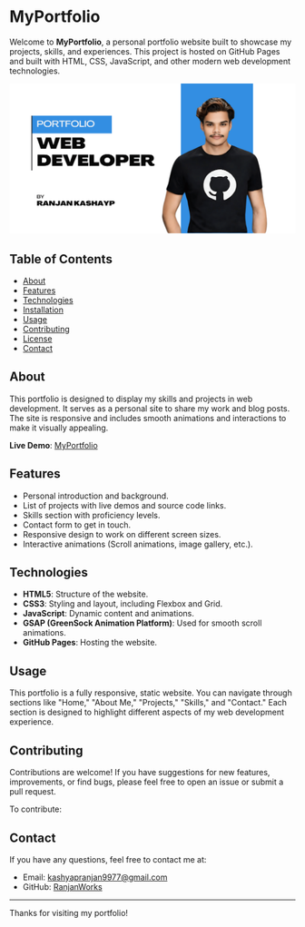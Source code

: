 # MyPortfolio

Welcome to **MyPortfolio**, a personal portfolio website built to showcase my projects, skills, and experiences. This project is hosted on GitHub Pages and built with HTML, CSS, JavaScript, and other modern web development technologies.

![Portfolio Screenshot](https://github.com/RanjanWorks/MyPortFolio/blob/main/assets/previewlow.png?raw=true)

## Table of Contents
- [About](#about)
- [Features](#features)
- [Technologies](#technologies)
- [Installation](#installation)
- [Usage](#usage)
- [Contributing](#contributing)
- [License](#license)
- [Contact](#contact)

## About

This portfolio is designed to display my skills and projects in web development. It serves as a personal site to share my work and blog posts. The site is responsive and includes smooth animations and interactions to make it visually appealing.

**Live Demo**: [MyPortfolio](https://ranjanworks.github.io/MyPortFolio)

## Features
- Personal introduction and background.
- List of projects with live demos and source code links.
- Skills section with proficiency levels.
- Contact form to get in touch.
- Responsive design to work on different screen sizes.
- Interactive animations (Scroll animations, image gallery, etc.).

## Technologies
- **HTML5**: Structure of the website.
- **CSS3**: Styling and layout, including Flexbox and Grid.
- **JavaScript**: Dynamic content and animations.
- **GSAP (GreenSock Animation Platform)**: Used for smooth scroll animations.
- **GitHub Pages**: Hosting the website.

## Usage

This portfolio is a fully responsive, static website. You can navigate through sections like "Home," "About Me," "Projects," "Skills," and "Contact." Each section is designed to highlight different aspects of my web development experience.

## Contributing

Contributions are welcome! If you have suggestions for new features, improvements, or find bugs, please feel free to open an issue or submit a pull request.

To contribute:


## Contact

If you have any questions, feel free to contact me at:

- Email: kashyapranjan9977@gmail.com
- GitHub: [RanjanWorks](https://github.com/RanjanWorks)

---

Thanks for visiting my portfolio!
